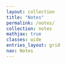 ```yaml
---
layout: collection
title: "Notes"
permalink: /notes/
collection: notes
mathjax: true
classes: wide
entries_layout: grid
nav: Notes
---
```


